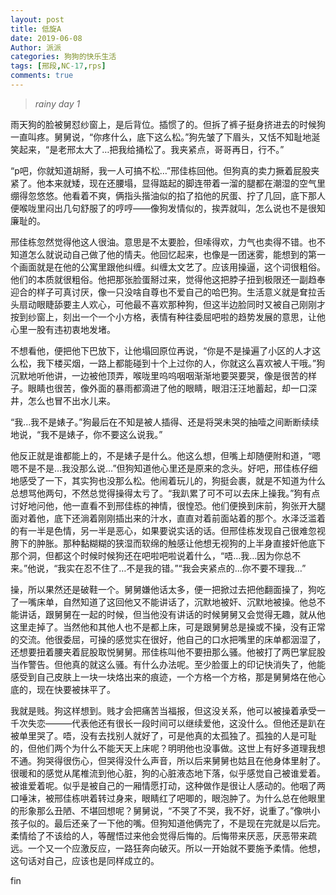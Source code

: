 ```yaml
---
layout: post
title: 低旋A
date: 2019-06-08
Author: 派派
categories: 狗狗的快乐生活
tags: [邢段,NC-17,rps]
comments: true
---
```



> *rainy day 1*



雨天狗的脸被舅怼纱窗上，是后背位。插惯了的。但拆了裤子挺身挤进去的时候狗一直叫疼。舅舅说，“你疼什么，底下这么松。”狗先皱了下眉头，又恬不知耻地涎笑起来，“是老邢太大了…把我给捅松了。我夹紧点，哥哥再日，行不。”

“p吧，你就知道胡掰，我一人可搞不松…”邢佳栋回他。但狗真的卖力撅着屁股夹紧了。他本来就矮，现在还腰塌，显得踮起的脚连带着一溜的腿都在潮湿的空气里绷得忽悠悠。他看着不爽，俩指头揩油似的掐了掐他的尻蛋、拧了几回，底下那人便喉咙里闷出几句舒服了的哼哼——像狗发情似的，挨弄就叫，怎么说也不是很知廉耻的。

邢佳栋忽然觉得他这人很油。意思是不太要脸，但嗦得欢，力气也卖得不错。也不知道怎么就说动自己做了他的情夫。他回忆起来，也像是一团迷雾，能想到的第一个画面就是在他的公寓里跟他纠缠。纠缠太文艺了。应该用操逼，这个词很粗俗。他们的本质就很粗俗。他把那张脸蛋掰过来，觉得他这把脖子扭到极限还一副趋奉迎合的样子可真讨厌，像一只没啥自尊也不爱自己的哈巴狗。生活意义就是耷拉舌头扇动眼睫舔要主人欢心，可他最不喜欢那种狗，但这半边脸同时又被自己刚刚才按到纱窗上，刻出一个一个小方格，表情有种往委屈吧啦的趋势发展的意思，让他心里一股有违初衷地发堵。

不想看他，便把他下巴放下，让他塌回原位再说，“你是不是操遍了小区的人才这么松，我下楼买烟，一路上都能碰到十个上过你的人，你就这么喜欢被人干哦。”狗沉默地听他讲，一边被他顶弄，喉咙里呜呜咽咽渐渐地要哭要哭，像是很苦的样子。眼睛也很苦，像外面的暴雨都滴进了他的眼睛，眼泪汪汪地蓄起，却一口深井，怎么也冒不出水儿来。

“我…我不是婊子。”狗最后在不知是被人插得、还是将哭未哭的抽噎之间断断续续地说，“我不是婊子，你不要这么说我。”

他反正就是谁都能上的，不是婊子是什么。他这么想，但嘴上却随便附和道，“嗯嗯不是不是…我没那么说…”但狗知道他心里还是原来的念头。好吧，邢佳栋仔细地感受了一下，其实狗也没那么松。他闹着玩儿的，狗挺会裹，就是不知道为什么总想骂他两句，不然总觉得操得太亏了。“我趴累了可不可以去床上操我。”狗有点讨好地问他，他一直看不到邢佳栋的神情，很惶恐。他们便换到床前，狗张开大腿面对着他，底下还淌着刚刚插出来的汁水，直直对着前面站着的那个。水泽泛滥着的有一半是色情，另一半是恶心，如果要说实话的话。但邢佳栋发现自己很难忽视胯下的肿胀。那种黏糊糊的狭湿而软绵的触感让他想无视狗的上半身直接奸他底下那个洞，但都这个时候时候狗还在吧啦吧啦说着什么，“唔…我…因为你总不来。”他说，“我实在忍不住了…不是我的错。”“我会夹紧点的…你不要不理我…”

操，所以果然还是破鞋一个。舅舅嫌他话太多，便一把掀过去把他翻面操了，狗吃了一嘴床单，自然知道了这回他又不能讲话了，沉默地被奸、沉默地被操。他总不能讲话，跟舅舅在一起的时候，但当他没有讲话的时候舅舅又会觉得无趣，就从他这里走掉了。当然他和其他人也不是都上床，可是跟舅舅总是操或不操，没有正常的交流。他很委屈，可操的感觉实在很好，他自己的口水把嘴里的床单都洇湿了，还想要扭着腰夹着屁股取悦舅舅。邢佳栋叫他不要扭那么骚。他被打了两巴掌屁股当作警告。但他真的就这么骚。有什么办法呢。至少脸蛋上的印记快消失了，他能感受到自己皮肤上一块一块烙出来的痕迹，一个方格一个方格，那是舅舅烙在他心底的，现在快要被抹平了。

我就是贱。狗这样想到。贱才会把痛苦当福报，但这没关系，他可以被操着承受一千次失恋———代表他还有很长一段时间可以继续爱他，这没什么。但他还是趴在被单里哭了。唔，没有去找别人就好了，可是他真的太孤独了。孤独的人是可耻的，但他们两个为什么不能天天上床呢？明明他也没事做。这世上有好多道理我想不通。狗哭得很伤心，但哭得没什么声音，所以后来舅舅也姑且在他身体里射了。很暖和的感觉从尾椎流到他心脏，狗的心脏液态地下落，似乎感觉自己被谁爱着。被谁爱着呢。似乎是被自己的一厢情愿打动，这种做作是很让人感动的。他咽了两口唾沫，被邢佳栋哄着转过身来，眼睛红了吧唧的，眼泡肿了。为什么总在他眼里的形象那么丑陋、不堪回想呢？舅舅说，“不哭了不哭，我不好，说重了。”像哄小孩子似的。最后还亲了一下他的嘴。但狗知道他俩完了，不是现在完就是以后完。柔情给了不该给的人，等醒悟过来他会觉得后悔的。后悔带来厌恶，厌恶带来疏远。一个又一个应激反应，一路狂奔向破灭。所以一开始就不要施予柔情。他想，这句话对自己，应该也是同样成立的。

fin
